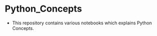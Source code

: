 # Python_Concepts
 
 - This repository contains various notebooks which explains 
   Python Concepts.

